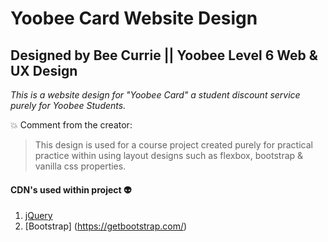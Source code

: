 # Yoobee Card Website Design
## Designed by Bee Currie || Yoobee Level 6 Web & UX Design
_This is a website design for "Yoobee Card" a student discount service purely for Yoobee Students._

:boom: Comment from the creator:
> This design is used for a course project created purely for practical practice
> within using layout designs such as flexbox, bootstrap & vanilla css properties.


#### CDN's used within project :alien:
1. [jQuery](jQuery.com)
2. [Bootstrap] (https://getbootstrap.com/)

